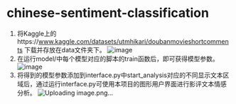 # chinese-sentiment-classification
1. 将Kaggle上的https://www.kaggle.com/datasets/utmhikari/doubanmovieshortcomments 下载并存放在data文件夹下。
![image](https://user-images.githubusercontent.com/57277850/205491322-0bb5c4ce-a80c-4f17-937f-d49db32754c8.png) 
2. 在运行model/中每个模型对应的脚本的train函数后，即可获得模型参数。
![image](https://user-images.githubusercontent.com/57277850/205491350-90c7baec-98c7-4c76-93f4-2718d9ee805a.png)
3. 将得到的模型参数添加到interface.py中start_analysis对应的不同显示文本区域后，通过运行interface.py可使用本项目的图形用户界面进行影评文本情感分析。
![Uploading image.png…]()
